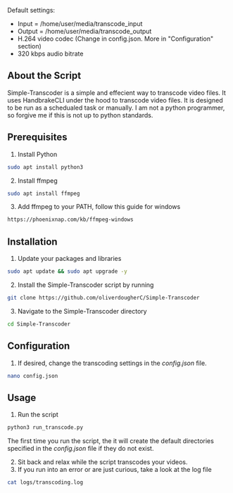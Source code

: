 Default settings:

* Input = /home/user/media/transcode_input
* Output = /home/user/media/transcode_output
* H.264 video codec (Change in config.json. More in "Configuration" section)
* 320 kbps audio bitrate

<!-- ABOUT THE SCRIPT -->
## About the Script

Simple-Transcoder is a simple and effecient way to transcode video files. It uses HandbrakeCLI under the hood to transcode video files. It is designed to be run as a schedualed task or manually. I am not a python programmer, so forgive me if this is not up to python standards.


<!-- PREREQUISITES -->
## Prerequisites

1. Install Python
```sh
sudo apt install python3
```
2. Install ffmpeg
```sh
sudo apt install ffmpeg
```
3. Add ffmpeg to your PATH, follow this guide for windows
```sh
https://phoenixnap.com/kb/ffmpeg-windows
```

<!-- INSTALLATION -->
## Installation

1. Update your packages and libraries
```sh
sudo apt update && sudo apt upgrade -y
```

2. Install the Simple-Transcoder script by running 
```sh
git clone https://github.com/oliverdougherC/Simple-Transcoder
```
3. Navigate to the Simple-Transcoder directory
```sh
cd Simple-Transcoder
```

<!-- CONFIGURATION -->
## Configuration

1. If desired, change the transcoding settings in the *config.json* file. 
```sh
nano config.json
```


<!-- USAGE -->
## Usage

1. Run the script
```sh
python3 run_transcode.py
```
The first time you run the script, the it will create the default directories specified in the *config.json* file if they do not exist.

2. Sit back and relax while the script transcodes your videos.
3. If you run into an error or are just curious, take a look at the log file
```sh
cat logs/transcoding.log
```



